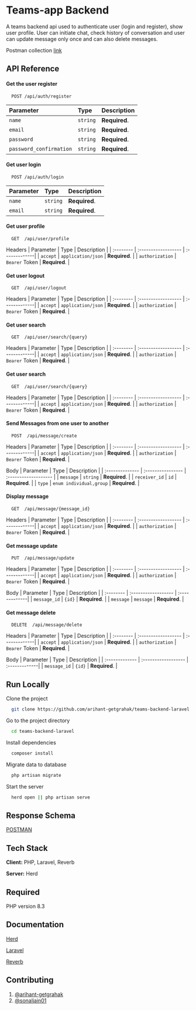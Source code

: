 
# Teams-app Backend

A teams backend api used to authenticate user (login and register), show user profile. User can initiate chat, check history of conversation and user can update message only once and can also delete messages.

Postman collection [link](https://api.postman.com/collections/18412970-3a4378bf-eb64-4286-9236-dd636112328f?access_key=PMAT-01J7ZXA4R3NXET9FME64S8DD12)
## API Reference

#### Get the user register

```http
  POST /api/auth/register
```

| Parameter              | Type     | Description          |
| :--------------------  | :------- | :------------------- |
| `name`                 | `string` | **Required**.        |
| `email`                | `string` | **Required**.        |
| `password`             | `string` | **Required**.        |
| `password_confirmation`| `string` | **Required**.        |

#### Get user login

```http
  POST /api/auth/login
```

| Parameter | Type     | Description                       |
| :-------- | :------- | :-------------------------------- |
| `name`    | `string` | **Required**.                     |
| `email`   | `string` | **Required**.                     |

#### Get user profile

```http
  GET  /api/user/profile
```
Headers
| Parameter        | Type                  | Description   |
| :--------        | :------------------   | :-------------|
| `accept`         | `application/json`    | **Required**. |
| `authorization`  | `Bearer` Token        | **Required**. |

#### Get user logout

```http
  GET  /api/user/logout
```
Headers
| Parameter        | Type                  | Description   |
| :--------        | :------------------   | :-------------|
| `accept`         | `application/json`    | **Required**. |
| `authorization`  | `Bearer` Token        | **Required**. |

#### Get user search

```http
  GET  /api/user/search/{query}
```
Headers
| Parameter        | Type                  | Description   |
| :--------        | :------------------   | :-------------|
| `accept`         | `application/json`    | **Required**. |
| `authorization`  | `Bearer` Token        | **Required**. |

#### Get user search

```http
  GET  /api/user/search/{query}
```
Headers
| Parameter        | Type                  | Description   |
| :--------        | :------------------   | :-------------|
| `accept`         | `application/json`    | **Required**. |
| `authorization`  | `Bearer` Token        | **Required**. |

#### Send Messages from one user to another

```http
  POST  /api/message/create
```
Headers
| Parameter        | Type                  | Description   |
| :--------        | :------------------   | :-------------|
| `accept`         | `application/json`    | **Required**. |
| `authorization`  | `Bearer` Token        | **Required**. |

Body
| Parameter       | Type               | Description          |
| :-------------- | :----------------  | :------------------- |
| `message`       | `string`           | **Required**.        |
| `receiver_id`   | `id`               | **Required**.        |
| `type`          | `enum individual,group` | **Required**.        |

#### Display message

```http
  GET  /api/message/{message_id}
```
Headers
| Parameter        | Type                  | Description   |
| :--------        | :------------------   | :-------------|
| `accept`         | `application/json`    | **Required**. |
| `authorization`  | `Bearer` Token        | **Required**. |

#### Get message update

```http
  PUT  /api/message/update
```
Headers
| Parameter        | Type                  | Description   |
| :--------        | :------------------   | :-------------|
| `accept`         | `application/json`    | **Required**. |
| `authorization`  | `Bearer` Token        | **Required**. |

Body
| Parameter        | Type                  | Description   |
| :--------        | :------------------   | :-------------|
| `message_id`     | `{id}`                | **Required**. |
| `message`        | `message`             | **Required**. |

#### Get message delete

```http
  DELETE  /api/message/delete
```
Headers
| Parameter        | Type                  | Description   |
| :--------        | :------------------   | :-------------|
| `accept`         | `application/json`    | **Required**. |
| `authorization`  | `Bearer` Token        | **Required**. |

Body
| Parameter        | Type                  | Description   |
| :-------------   | :------------------   | :-------------|
| `message_id`     | `{id}`                | **Required**. |






## Run Locally

Clone the project

```bash
  git clone https://github.com/arihant-getgrahak/teams-backend-laravel
```

Go to the project directory

```bash
  cd teams-backend-laravel
```

Install dependencies

```bash
  composer install
```

Migrate data to database

```bash
  php artisan migrate
```

Start the server

```bash
  herd open || php artisan serve
```


## Response Schema

[POSTMAN](https://api.postman.com/collections/18412970-3a4378bf-eb64-4286-9236-dd636112328f?access_key=PMAT-01J7ZXA4R3NXET9FME64S8DD12)

## Tech Stack

**Client:** PHP, Laravel, Reverb

**Server:** Herd

## Required
PHP version 8.3


## Documentation

[Herd](https://herd.laravel.com/docs/windows/1/getting-started/about-herd)

[Laravel](https://laravel.com/docs/11.x/installation)

[Reverb](https://laravel.com/docs/11.x/reverb)

## Contributing

1. [@arihant-getgrahak](https://github.com/arihant-getgrahak)
2. [@sonaljain01](https://github.com/sonaljain01)

